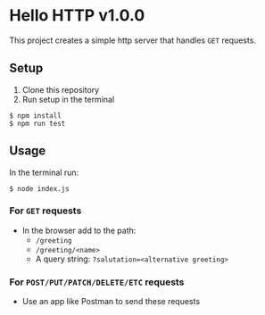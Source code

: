 # Hello HTTP v1.0.0

This project creates a simple http server that handles `GET` requests.

## Setup
1. Clone this repository
2. Run setup in the terminal
```
$ npm install
$ npm run test
```
## Usage
In the terminal run:
```
$ node index.js
```

### For `GET` requests
- In the browser add to the path:
    * `/greeting`
    * `/greeting/<name>`
    * A query string: `?salutation=<alternative greeting>` 
### For `POST/PUT/PATCH/DELETE/ETC` requests
- Use an app like Postman to send these requests
